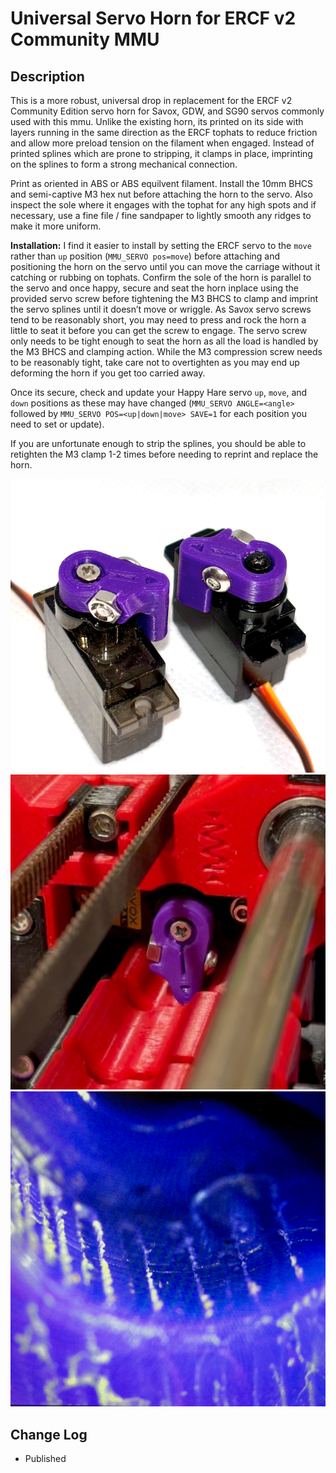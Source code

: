 # Universal Servo Horn for ERCF v2 Community MMU

## Description

This is a more robust, universal drop in replacement for the ERCF v2 Community Edition servo horn for Savox, GDW, and SG90 servos commonly used with this mmu. Unlike the existing horn, its printed on its side with layers running in the same direction as the ERCF tophats to reduce friction and allow more preload tension on the filament when engaged. Instead of printed splines which are prone to stripping, it clamps in place, imprinting on the splines to form a strong mechanical connection.

Print as oriented in ABS or ABS equilvent filament. Install the 10mm BHCS and semi-captive M3 hex nut before attaching the horn to the servo. Also inspect the sole where it engages with the tophat for any high spots and if necessary, use a fine file / fine sandpaper to lightly smooth any ridges to make it more uniform. 

**Installation:** I find it easier to install by setting the ERCF servo to the ``move`` rather than ``up`` position (``MMU_SERVO pos=move``) before attaching and positioning the horn on the servo until you can move the carriage without it catching or rubbing on tophats. Confirm the sole of the horn is parallel to the servo and once happy, secure and seat the horn inplace using the provided servo screw before tightening the M3 BHCS to clamp and imprint the servo splines until it doesn’t move or wriggle. As Savox servo screws tend to be reasonably short, you may need to press and rock the horn a little to seat it before you can get the screw to engage. The servo screw only needs to be tight enough to seat the horn as all the load is handled by the M3 BHCS and clamping action. While the M3 compression screw needs to be reasonably tight, take care not to overtighten as you may end up deforming the horn if you get too carried away.

Once its secure, check and update your Happy Hare servo ``up``, ``move``, and ``down`` positions as these may have changed (``MMU_SERVO ANGLE=<angle>`` followed by ``MMU_SERVO POS=<up|down|move> SAVE=1`` for each position you need to set or update).

If you are unfortunate enough to strip the splines, you should be able to retighten the M3 clamp 1-2 times before needing to reprint and replace the horn.

![Universal Servo Horn.png](images/Servo_Horn_1.png)
![Universal Servo Horn.png](images/Servo_Horn_2.jpeg)
![Universal Servo Horn Splines.png](images/Servo_Horn_Splines.png)

## Change Log


* Published

